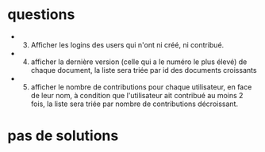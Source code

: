 # questions

- 3. Afficher les logins des users qui n'ont ni créé, ni contribué.
- 4. afficher la dernière version (celle qui a le numéro le plus élevé) de chaque document, la liste sera triée par id des documents croissants
- 5. afficher le nombre de contributions pour chaque utilisateur, en face de leur nom, à condition que l'utilisateur ait contribué au moins 2 fois, la liste sera triée par nombre de contributions décroissant.


# pas de solutions
